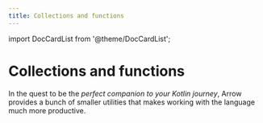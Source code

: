 ```yaml
---
title: Collections and functions
---
```


import DocCardList from '@theme/DocCardList';

# Collections and functions

In the quest to be the _perfect companion to your Kotlin journey_,
Arrow provides a bunch of smaller utilities that makes working with the
language much more productive.

<DocCardList />
